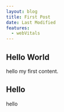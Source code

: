 ```yaml
---
layout: blog
title: First Post
date: Last Modified
features:
  - webVitals
---
```


## Hello World

hello my first content.

## Hello

hello
